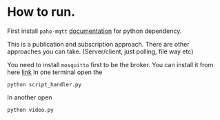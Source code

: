 # How to run. 

First install `paho-mqtt` [documentation](https://pypi.org/project/paho-mqtt/) for python dependency. 

This is a publication and subscription approach. There are other approaches you can take. (Server/client, just polling, file way etc)

You need to install `mosquitto` first to be the broker. You can install it from here [link](https://www.mosquitto.org/download/)
In one terminal open the 
```
python script_handler.py
```

In another open
```
python video.py
```
